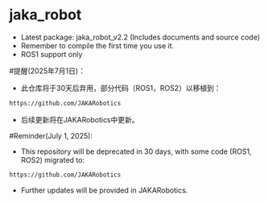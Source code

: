# jaka_robot
* Latest package: jaka_robot_v2.2 (Includes documents and source code)  
* Remember to compile the first time you use it.
* ROS1 support only

#提醒(2025年7月1日)：
* 此仓库将于30天后弃用，部分代码（ROS1，ROS2）以移植到：
```bash
https://github.com/JAKARobotics
```
* 后续更新将在JAKARobotics中更新。

#Reminder(July 1, 2025):
* This repository will be deprecated in 30 days, with some code (ROS1, ROS2) migrated to:
```bash
https://github.com/JAKARobotics
```
* Further updates will be provided in JAKARobotics.
